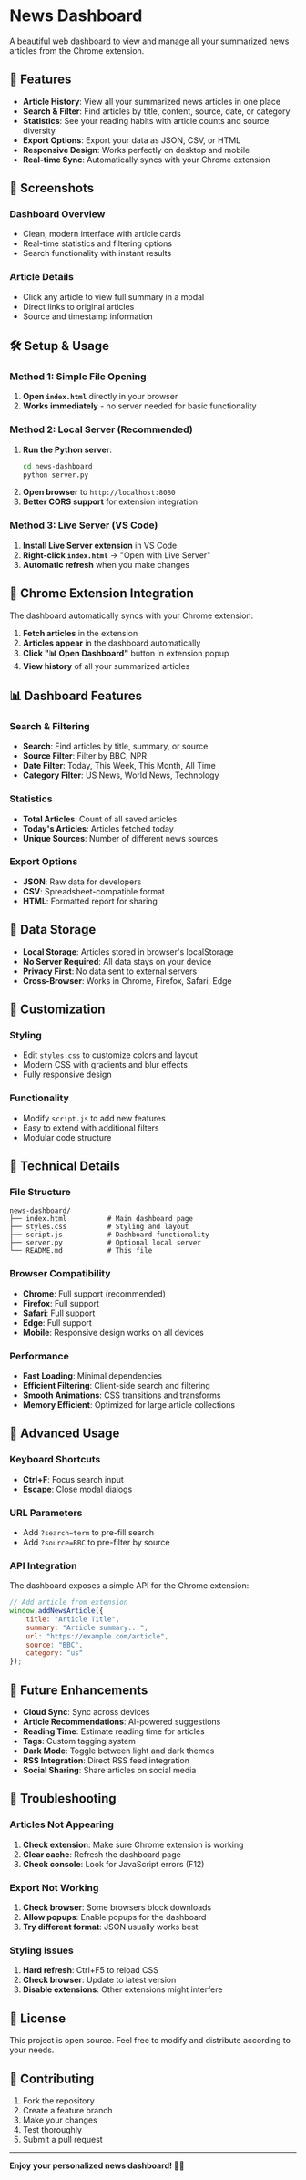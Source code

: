 # News Dashboard

A beautiful web dashboard to view and manage all your summarized news articles from the Chrome extension.

## 🚀 Features

- **Article History**: View all your summarized news articles in one place
- **Search & Filter**: Find articles by title, content, source, date, or category
- **Statistics**: See your reading habits with article counts and source diversity
- **Export Options**: Export your data as JSON, CSV, or HTML
- **Responsive Design**: Works perfectly on desktop and mobile
- **Real-time Sync**: Automatically syncs with your Chrome extension

## 📱 Screenshots

### Dashboard Overview
- Clean, modern interface with article cards
- Real-time statistics and filtering options
- Search functionality with instant results

### Article Details
- Click any article to view full summary in a modal
- Direct links to original articles
- Source and timestamp information

## 🛠️ Setup & Usage

### Method 1: Simple File Opening
1. **Open `index.html`** directly in your browser
2. **Works immediately** - no server needed for basic functionality

### Method 2: Local Server (Recommended)
1. **Run the Python server**:
   ```bash
   cd news-dashboard
   python server.py
   ```
2. **Open browser** to `http://localhost:8080`
3. **Better CORS support** for extension integration

### Method 3: Live Server (VS Code)
1. **Install Live Server extension** in VS Code
2. **Right-click `index.html`** → "Open with Live Server"
3. **Automatic refresh** when you make changes

## 🔗 Chrome Extension Integration

The dashboard automatically syncs with your Chrome extension:

1. **Fetch articles** in the extension
2. **Articles appear** in the dashboard automatically
3. **Click "📊 Open Dashboard"** button in extension popup
4. **View history** of all your summarized articles

## 📊 Dashboard Features

### Search & Filtering
- **Search**: Find articles by title, summary, or source
- **Source Filter**: Filter by BBC, NPR
- **Date Filter**: Today, This Week, This Month, All Time
- **Category Filter**: US News, World News, Technology

### Statistics
- **Total Articles**: Count of all saved articles
- **Today's Articles**: Articles fetched today
- **Unique Sources**: Number of different news sources

### Export Options
- **JSON**: Raw data for developers
- **CSV**: Spreadsheet-compatible format
- **HTML**: Formatted report for sharing

## 💾 Data Storage

- **Local Storage**: Articles stored in browser's localStorage
- **No Server Required**: All data stays on your device
- **Privacy First**: No data sent to external servers
- **Cross-Browser**: Works in Chrome, Firefox, Safari, Edge

## 🎨 Customization

### Styling
- Edit `styles.css` to customize colors and layout
- Modern CSS with gradients and blur effects
- Fully responsive design

### Functionality
- Modify `script.js` to add new features
- Easy to extend with additional filters
- Modular code structure

## 🔧 Technical Details

### File Structure
```
news-dashboard/
├── index.html          # Main dashboard page
├── styles.css          # Styling and layout
├── script.js           # Dashboard functionality
├── server.py           # Optional local server
└── README.md           # This file
```

### Browser Compatibility
- **Chrome**: Full support (recommended)
- **Firefox**: Full support
- **Safari**: Full support
- **Edge**: Full support
- **Mobile**: Responsive design works on all devices

### Performance
- **Fast Loading**: Minimal dependencies
- **Efficient Filtering**: Client-side search and filtering
- **Smooth Animations**: CSS transitions and transforms
- **Memory Efficient**: Optimized for large article collections

## 🚀 Advanced Usage

### Keyboard Shortcuts
- **Ctrl+F**: Focus search input
- **Escape**: Close modal dialogs

### URL Parameters
- Add `?search=term` to pre-fill search
- Add `?source=BBC` to pre-filter by source

### API Integration
The dashboard exposes a simple API for the Chrome extension:
```javascript
// Add article from extension
window.addNewsArticle({
    title: "Article Title",
    summary: "Article summary...",
    url: "https://example.com/article",
    source: "BBC",
    category: "us"
});
```

## 🔮 Future Enhancements

- **Cloud Sync**: Sync across devices
- **Article Recommendations**: AI-powered suggestions
- **Reading Time**: Estimate reading time for articles
- **Tags**: Custom tagging system
- **Dark Mode**: Toggle between light and dark themes
- **RSS Integration**: Direct RSS feed integration
- **Social Sharing**: Share articles on social media

## 🐛 Troubleshooting

### Articles Not Appearing
1. **Check extension**: Make sure Chrome extension is working
2. **Clear cache**: Refresh the dashboard page
3. **Check console**: Look for JavaScript errors (F12)

### Export Not Working
1. **Check browser**: Some browsers block downloads
2. **Allow popups**: Enable popups for the dashboard
3. **Try different format**: JSON usually works best

### Styling Issues
1. **Hard refresh**: Ctrl+F5 to reload CSS
2. **Check browser**: Update to latest version
3. **Disable extensions**: Other extensions might interfere

## 📄 License

This project is open source. Feel free to modify and distribute according to your needs.

## 🤝 Contributing

1. Fork the repository
2. Create a feature branch
3. Make your changes
4. Test thoroughly
5. Submit a pull request

---

**Enjoy your personalized news dashboard! 📰✨**